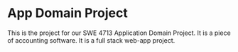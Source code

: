 # App Domain Project
 This is the project for our SWE 4713 Application Domain Project. It is a piece of accounting software. It is a full stack web-app project.
